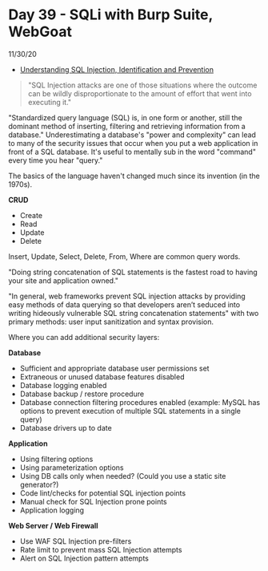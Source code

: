 # Day 39 - SQLi with Burp Suite, WebGoat
11/30/20

* [Understanding SQL Injection, Identification and Prevention](https://www.varonis.com/blog/sql-injection-identification-and-prevention-part-1/)

> "SQL Injection attacks are one of those situations where the outcome can be wildly disproportionate to the amount of effort that went into executing it."

"Standardized query language (SQL) is, in one form or another, still the dominant method of inserting, filtering and retrieving information from a database." Underestimating a database's "power and complexity" can lead to many of the security issues that occur when you put a web application in front of a SQL database. It's useful to mentally sub in the word "command" every time you hear "query."

The basics of the language haven't changed much since its invention (in the 1970s). 

**CRUD**
* Create
* Read
* Update
* Delete

Insert, Update, Select, Delete, From, Where are common query words.

"Doing string concatenation of SQL statements is the fastest road to having your site and application owned."

"In general, web frameworks prevent SQL injection attacks by providing easy methods of data querying so that developers aren’t seduced into writing hideously vulnerable SQL string concatenation statements" with two primary methods: user input sanitization and syntax provision.

Where you can add additional security layers:

**Database**
* Sufficient and appropriate database user permissions set
* Extraneous or unused database features disabled
* Database logging enabled
* Database backup / restore procedure
* Database connection filtering procedures enabled (example: MySQL has options to prevent execution of multiple SQL statements in a single query)
* Database drivers up to date

**Application**
* Using filtering options
* Using parameterization options
* Using DB calls only when needed? (Could you use a static site generator?)
* Code lint/checks for potential SQL injection points
* Manual check for SQL Injection prone points
* Application logging

**Web Server / Web Firewall**
* Use WAF SQL Injection pre-filters
* Rate limit to prevent mass SQL Injection attempts
* Alert on SQL Injection pattern attempts



